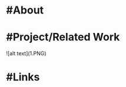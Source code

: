 <h1><b>#About</b></h1>

<h1><b>#Project/Related Work</b></h1>
  ![alt text](1.PNG)
<h1><b>#Links</b></h1>
